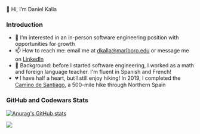 👋 Hi, I’m Daniel Kalla

### Introduction

- 👀 I’m interested in an in-person software engineering position with opportunities for growth
- 📫 How to reach me: email me at dkalla@marlboro.edu or message me on [LinkedIn](www.linkedin.com/in/daniel-kalla)
- 🍎 Background: before I started software engineering, I worked as a math and foreign language teacher.  I'm fluent in Spanish and French!
- 💔 I have half a heart, but I still enjoy hiking!  In 2019, I completed the [Camino de Santiago](https://www.responsiblevacation.com/ImagesClient/dtg-nc9430-caminoDeSantiago-FrenchWay-route-map.jpg), a 500-mile hike through Northern Spain
<!-- - 💞️ I’m looking to collaborate on ... -->
<!-- - 🌱 I’m currently learning how to adapt single-page web applications to work on mobile -->



### GitHub and Codewars Stats

[![Anurag's GitHub stats](https://github-readme-stats.vercel.app/api?username=dtkalla)](https://github.com/anuraghazra/github-readme-stats)

![](https://www.codewars.com/users/dkalla/badges/large)



<!---
dtkalla/dtkalla is a ✨ special ✨ repository because its `README.md` (this file) appears on your GitHub profile.
You can click the Preview link to take a look at your changes.
--->
